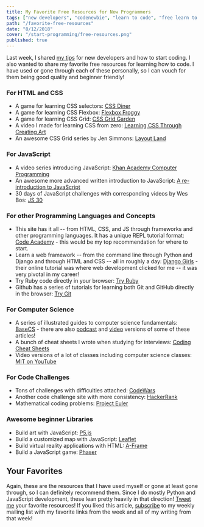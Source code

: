 ```yaml
---
title: My Favorite Free Resources for New Programmers
tags: ["new developers", "codenewbie", "learn to code", "free learn to code", "free learn programming", "programming resources", "learn javascript", "learn python"]
path: "/favorite-free-resources"
date: "8/12/2018"
cover: "/start-programming/free-resources.png"
published: true
---
```


Last week, I shared [my tips](https://zen-of-programming.com/start-programming) for new developers and how to start coding. I also wanted to share my favorite free resources for learning how to code. I have used or gone through each of these personally, so I can vouch for them being good quality and beginner friendly!

### For HTML and CSS

* A game for learning CSS selectors: [CSS Diner](https://flukeout.github.io/) 
* A game for learning CSS Flexbox: [Flexbox Froggy](https://flexboxfroggy.com/)
* A game for learning CSS Grid: [CSS Grid Garden](https://cssgridgarden.com/)
* A video I made for learning CSS from zero: [Learning CSS Through Creating Art](https://dev.to/aspittel/learning-css-through-creating-art-54c0)
* An awesome CSS Grid series by Jen Simmons: [Layout Land](https://www.youtube.com/channel/UC7TizprGknbDalbHplROtag)

### For JavaScript

* A video series introducing JavaScript: [Khan Academy Computer Programming](https://www.khanacademy.org/computing/computer-programming)
* An awesome more advanced written introduction to JavaScript: [A re-introduction to JavaScript](https://developer.mozilla.org/en-US/docs/Web/JavaScript/A_re-introduction_to_JavaScript)
* 30 days of JavaScript challenges with corresponding videos by Wes Bos: [JS 30](https://javascript30.com/)

### For other Programming Languages and Concepts

* This site has it all -- from HTML, CSS, and JS through frameworks and other programming languages. It has a unique REPL tutorial format: [Code Academy](https://www.codecademy.com/)  - this would be my top recommendation for where to start.
* Learn a web framework -- from the command line through Python and Django and through HTML and CSS -- all in roughly a day: [Django Girls](https://tutorial.djangogirls.org/en/) - their online tutorial was where web development clicked for me -- it was very pivotal in my career!
* Try Ruby code directly in your browser: [Try Ruby](https://ruby.github.io/TryRuby/)
* Github has a series of tutorials for learning both Git and GitHub directly in the browser: [Try Git](http://try.github.io/)

### For Computer Science

* A series of illustrated guides to computer science fundamentals: [BaseCS](https://medium.com/basecs) - there are also [podcast](https://www.codenewbie.org/basecs) and [video](https://dev.to/vaidehijoshi) versions of some of these articles!
* A bunch of cheat sheets I wrote when studying for interviews: [Coding Cheat Sheets](https://github.com/aspittel/coding-cheat-sheets)
* Video versions of a lot of classes including computer science classes: [MIT on YouTube](https://www.youtube.com/user/MIT)

### For Code Challenges

* Tons of challenges with difficulties attached: [CodeWars](https://www.codewars.com/)
* Another code challenge site with more consistency: [HackerRank](https://www.hackerrank.com/)
* Mathematical coding problems: [Project Euler](https://projecteuler.net/)

### Awesome beginner Libraries

* Build art with JavaScript: [P5.js](https://p5js.org/)
* Build a customized map with JavaScript: [Leaflet](https://leafletjs.com/)
* Build virtual reality applications with HTML: [A-Frame](https://aframe.io/)
*  Build a JavaScript game: [Phaser](https://phaser.io/)

## Your Favorites

Again, these are the resources that I have used myself or gone at least gone through, so I can definitely recommend them. Since I do mostly Python and JavaScript development, these lean pretty heavily in that direction! [Tweet me](https://twitter.com/ASpittel) your favorite resources! If you liked this article, [subscribe](https://tinyletter.com/ali_writes_code) to my weekly mailing list with my favorite links from the week and all of my writing from that week!
